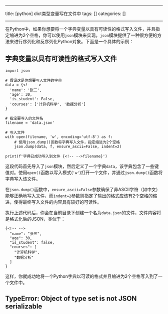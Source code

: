 
--- 
title:  [python] dict类型变量写在文件中 
tags: []
categories: [] 

---
在Python中，如果你想要将一个字典变量以具有可读性的格式写入文件，并且指定缩进为2个空格，你可以使用`json`模块来实现。`json`模块提供了一种很方便的方法来进行序列化和反序列化Python对象。下面是一个具体的示例：

## 字典变量以具有可读性的格式写入文件

```
import json

# 假设这是你想要写入文件的字典
data = {<!-- -->
  'name': '张三',
  'age': 30,
  'is_student': False,
  'courses': ['计算机科学', '数据分析']
}

# 指定要写入的文件名
filename = 'data.json'

# 写入文件
with open(filename, 'w', encoding='utf-8') as f:
    # 使用json.dump()函数将字典写入文件，指定缩进为2个空格
    json.dump(data, f, ensure_ascii=False, indent=2)

print(f'字典已成功写入到文件 {<!-- -->filename}')

```

这段代码首先导入了`json`模块，然后定义了一个字典`data`，该字典包含了一些键值对。使用`open()`函数以写入模式(`'w'`)打开一个文件，并通过`json.dump()`函数将字典写入该文件。

在`json.dump()`函数中，`ensure_ascii=False`参数确保了非ASCII字符（如中文）能够正确地写入文件，而`indent=2`参数则指定了输出的格式应该有2个空格的缩进，使得最终写入文件的内容具有较好的可读性。

执行上述代码后，你会在当前目录下创建一个名为`data.json`的文件，文件内容将是格式化后的JSON，类似于：

```
{<!-- -->
  "name": "张三",
  "age": 30,
  "is_student": false,
  "courses": [
    "计算机科学",
    "数据分析"
  ]
}

```

这样，你就成功地将一个Python字典以可读的格式并且缩进为2个空格写入到了一个文件中。

## TypeError: Object of type set is not JSON serializable


